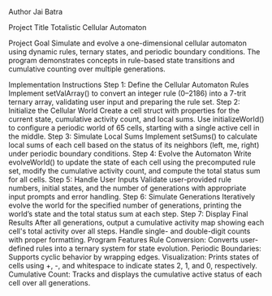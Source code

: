 Author
Jai Batra

Project Title
Totalistic Cellular Automaton

Project Goal
Simulate and evolve a one-dimensional cellular automaton using dynamic rules, ternary states, and periodic boundary conditions. The program demonstrates concepts in rule-based state transitions and cumulative counting over multiple generations.

Implementation Instructions
Step 1: Define the Cellular Automaton Rules
Implement setValArray() to convert an integer rule (0–2186) into a 7-trit ternary array, validating user input and preparing the rule set.
Step 2: Initialize the Cellular World
Create a cell struct with properties for the current state, cumulative activity count, and local sums.
Use initializeWorld() to configure a periodic world of 65 cells, starting with a single active cell in the middle.
Step 3: Simulate Local Sums
Implement setSums() to calculate local sums of each cell based on the status of its neighbors (left, me, right) under periodic boundary conditions.
Step 4: Evolve the Automaton
Write evolveWorld() to update the state of each cell using the precomputed rule set, modify the cumulative activity count, and compute the total status sum for all cells.
Step 5: Handle User Inputs
Validate user-provided rule numbers, initial states, and the number of generations with appropriate input prompts and error handling.
Step 6: Simulate Generations
Iteratively evolve the world for the specified number of generations, printing the world’s state and the total status sum at each step.
Step 7: Display Final Results
After all generations, output a cumulative activity map showing each cell's total activity over all steps. Handle single- and double-digit counts with proper formatting.
Program Features
Rule Conversion: Converts user-defined rules into a ternary system for state evolution.
Periodic Boundaries: Supports cyclic behavior by wrapping edges.
Visualization: Prints states of cells using +, -, and whitespace to indicate states 2, 1, and 0, respectively.
Cumulative Count: Tracks and displays the cumulative active status of each cell over all generations.
